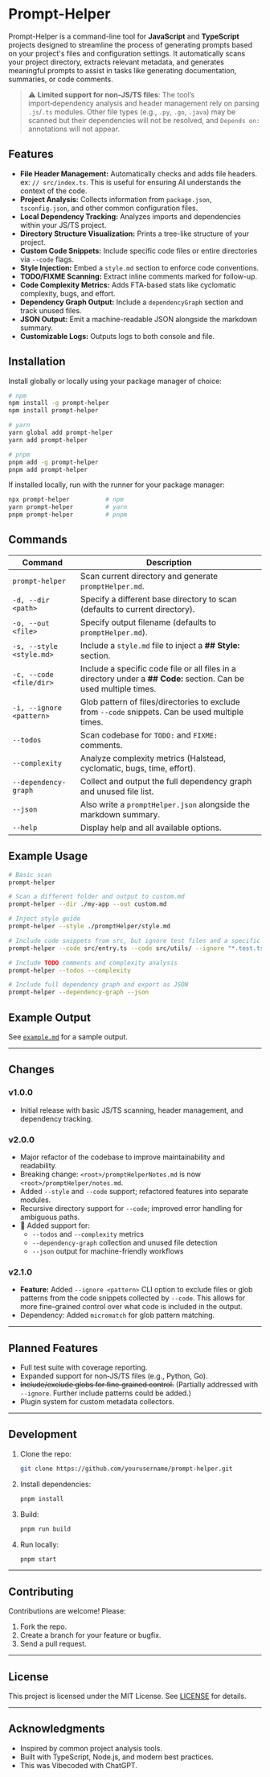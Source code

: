 # Prompt-Helper

Prompt-Helper is a command-line tool for **JavaScript** and **TypeScript**
projects designed to streamline the process of generating prompts based on your
project's files and configuration settings. It automatically scans your project
directory, extracts relevant metadata, and generates meaningful prompts to
assist in tasks like generating documentation, summaries, or code comments.

> ⚠️ **Limited support for non‑JS/TS files**: The tool’s import‑dependency
> analysis and header management rely on parsing `.js`/`.ts` modules. Other file
> types (e.g., `.py`, `.go`, `.java`) may be scanned but their dependencies will
> not be resolved, and `Depends on:` annotations will not appear.

## Features

- **File Header Management:** Automatically checks and adds file headers. ex:
  `// src/index.ts`. This is useful for ensuring AI understands the context of
  the code.
- **Project Analysis:** Collects information from `package.json`,
  `tsconfig.json`, and other common configuration files.
- **Local Dependency Tracking:** Analyzes imports and dependencies within your
  JS/TS project.
- **Directory Structure Visualization:** Prints a tree-like structure of your
  project.
- **Custom Code Snippets:** Include specific code files or entire directories
  via `--code` flags.
- **Style Injection:** Embed a `style.md` section to enforce code conventions.
- **TODO/FIXME Scanning:** Extract inline comments marked for follow-up.
- **Code Complexity Metrics:** Adds FTA-based stats like cyclomatic complexity,
  bugs, and effort.
- **Dependency Graph Output:** Include a `dependencyGraph` section and track
  unused files.
- **JSON Output:** Emit a machine-readable JSON alongside the markdown summary.
- **Customizable Logs:** Outputs logs to both console and file.

## Installation

Install globally or locally using your package manager of choice:

```bash
# npm
npm install -g prompt-helper
npm install prompt-helper

# yarn
yarn global add prompt-helper
yarn add prompt-helper

# pnpm
pnpm add -g prompt-helper
pnpm add prompt-helper
```

If installed locally, run with the runner for your package manager:

```bash
npx prompt-helper          # npm
yarn prompt-helper         # yarn
pnpm prompt-helper         # pnpm
```

## Commands

| Command                  | Description                                                                                                        |
|--------------------------|--------------------------------------------------------------------------------------------------------------------|
| `prompt-helper`          | Scan current directory and generate `promptHelper.md`.                                                             |
| `-d, --dir <path>`       | Specify a different base directory to scan (defaults to current directory).                                        |
| `-o, --out <file>`       | Specify output filename (defaults to `promptHelper.md`).                                                           |
| `-s, --style <style.md>` | Include a `style.md` file to inject a **## Style:** section.                                                       |
| `-c, --code <file/dir>`  | Include a specific code file or all files in a directory under a **## Code:** section. Can be used multiple times. |
| `-i, --ignore <pattern>` | Glob pattern of files/directories to exclude from `--code` snippets. Can be used multiple times.                   |
| `--todos`                | Scan codebase for `TODO:` and `FIXME:` comments.                                                                   |
| `--complexity`           | Analyze complexity metrics (Halstead, cyclomatic, bugs, time, effort).                                             |
| `--dependency-graph`     | Collect and output the full dependency graph and unused file list.                                                 |
| `--json`                 | Also write a `promptHelper.json` alongside the markdown summary.                                                   |
| `--help`                 | Display help and all available options.                                                                            |

## Example Usage

```bash
# Basic scan
prompt-helper

# Scan a different folder and output to custom.md
prompt-helper --dir ./my-app --out custom.md

# Inject style guide
prompt-helper --style ./promptHelper/style.md

# Include code snippets from src, but ignore test files and a specific utility
prompt-helper --code src/entry.ts --code src/utils/ --ignore "*.test.ts" --ignore "src/utils/old-util.js"

# Include TODO comments and complexity analysis
prompt-helper --todos --complexity

# Include full dependency graph and export as JSON
prompt-helper --dependency-graph --json
```

## Example Output

See [`example.md`](example.md) for a sample output.

---

## Changes

### v1.0.0

- Initial release with basic JS/TS scanning, header management, and dependency
  tracking.

### v2.0.0

- Major refactor of the codebase to improve maintainability and readability.
- Breaking change: `<root>/promptHelperNotes.md` is now
  `<root>/promptHelper/notes.md`.
- Added `--style` and `--code` support; refactored features into separate
  modules.
- Recursive directory support for `--code`; improved error handling for
  ambiguous paths.
- 🚀 Added support for:
    - `--todos` and `--complexity` metrics
    - `--dependency-graph` collection and unused file detection
    - `--json` output for machine-friendly workflows

### v2.1.0

- **Feature:** Added `--ignore <pattern>` CLI option to exclude files or glob
  patterns from the code snippets collected by `--code`. This allows for more
  fine-grained control over what code is included in the output.
- Dependency: Added `micromatch` for glob pattern matching.

---

## Planned Features

- Full test suite with coverage reporting.
- Expanded support for non‑JS/TS files (e.g., Python, Go).
- ~~Include/exclude globs for fine‑grained control.~~ (Partially addressed with
  `--ignore`. Further include patterns could be added.)
- Plugin system for custom metadata collectors.

---

## Development

1. Clone the repo:

    ```bash
    git clone https://github.com/yourusername/prompt-helper.git
    ```

2. Install dependencies:

    ```bash
    pnpm install
    ```

3. Build:

    ```bash
    pnpm run build
    ```

4. Run locally:

    ```bash
    pnpm start
    ```

---

## Contributing

Contributions are welcome! Please:

1. Fork the repo.
2. Create a branch for your feature or bugfix.
3. Send a pull request.

---

## License

This project is licensed under the MIT License. See [LICENSE](LICENSE) for
details.

---

## Acknowledgments

- Inspired by common project analysis tools.
- Built with TypeScript, Node.js, and modern best practices.
- This was Vibecoded with ChatGPT.


